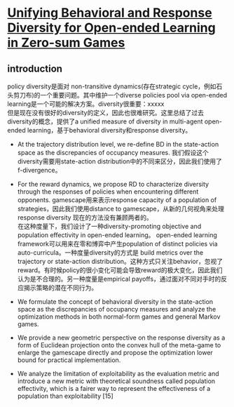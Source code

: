 # [Unifying Behavioral and Response Diversity for Open-ended Learning in Zero-sum Games](https://arxiv.org/pdf/2106.04958.pdf)

## introduction
policy diversity是面对 non-transitive dynamics(存在strategic cycle，例如石头剪刀布)的一个重要问题。其中维护一个diverse policies pool via open-ended learning是一个可能的解决方案。diversity很重要：xxxxx  
但是现在没有很好的diversity的定义，因此也很难研究。这里总结了过去diversity的概念，提供了a unified measure of diversity in multi-agent open-ended learning，基于behavioral diversity和response diversity。  
+ At the trajectory distribution level, we re-define BD in the state-action space as the discrepancies of occupancy measures.  我们假设这个diversity需要用state-action distribution中的不同来区分，因此我们使用了 f-divergence。
+ For the reward dynamics, we propose RD to characterize diversity through the responses of policies when encountering different opponents. gamescape用来表示response capacity of a population of strategies，因此我们使用distance to gamescape，从新的几何视角来处理response diversity
现在的方法没有兼顾两者的。  
在这种度量下，我们设计了一种diversity-promoting objective and population effectivity in open-ended learning。
open-ended learning framework可以用来在零和博弈中产生population of distinct policies via auto-curricula。一种度量diversity的方式是 build metrics over the trajectory or state-action distribution。这种方式只关注behavior，忽视了reward。有时候policy的很小变化可能会导致reward的极大变化，因此我们认为是不合理的。另一种度量是empirical payoffs，通过面对不同对手时的反应揭示策略的潜在不同行为。

+ We formulate the concept of behavioral diversity in the state-action space as the discrepancies of occupancy measures and analyze the optimization methods in both normal-form
games and general Markov games.
+ We provide a new geometric perspective on the response diversity as a form of Euclidean
projection onto the convex hull of the meta-game to enlarge the gamescape directly and
propose the optimization lower bound for practical implementation.
+ We analyze the limitation of exploitability as the evaluation metric and introduce a new
metric with theoretical soundness called population effectivity, which is a fairer way to
represent the effectiveness of a population than exploitability [15]